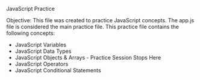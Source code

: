 JavaScript Practice

Objective:
This file was created to practice JavaScript concepts. The app.js file is considered the main practice file. This practice file contains the following concepts:

* JavaScript Variables
* JavaScript Data Types 
* JavaScript Objects & Arrays - Practice Session Stops Here
* JavaScript Operators
* JavaScript Conditional Statements